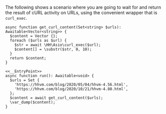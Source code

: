 The following shows a scenario where you are going to wait for and return the result of cURL activity on URLs, using the convenient wrapper that is `curl_exec`.

```basic-usage.hack
async function get_curl_content(Set<string> $urls): Awaitable<Vector<string>> {
  $content = Vector {};
  foreach ($urls as $url) {
    $str = await \HH\Asio\curl_exec($url);
    $content[] = \substr($str, 0, 10);
  }
  return $content;
}

<<__EntryPoint>>
async function run(): Awaitable<void> {
  $urls = Set {
    'https://hhvm.com/blog/2020/05/04/hhvm-4.56.html',
    'https://hhvm.com/blog/2020/10/21/hhvm-4.80.html',
  };
  $content = await get_curl_content($urls);
  \var_dump($content);
}
```
